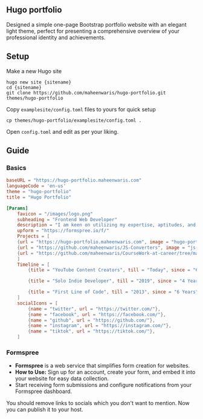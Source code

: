 ## Hugo portfolio

Designed a simple one-page Bootstrap portfolio website with an elegant light theme, perfect for presenting a comprehensive overview of your professional identity and achievements.

## Setup

Make a new Hugo site

```
hugo new site {sitename}
cd {sitename}
git clone https://github.com/maheenwaris/hugo-portfolio.git themes/hugo-portfolio
```

Copy `examplesite/config.toml` files to yours for quick setup

```
cp themes/hugo-portfolio/examplesite/config.toml .
```

Open `config.toml` and edit as per your liking.

## Guide

### Basics

```toml
baseURL = "https://hugo-portfolio.maheenwaris.com"
languageCode = 'en-us'
theme = "hugo-portfolio"
title = "Hugo Portfolio"

[Params]
    favicon = "/images/logo.png"
    subheading = "Frontend Web Developer"
    description = "I am keen on utilizing my expertise, aptitudes, and capabilities to contribute towards the success of a dynamic and gratifying organization that recognizes the value of my proficiencies in Web Development and Responsive Web Design. I aspire to pursue professional growth opportunities in exchange for my unwavering commitment, solid work ethics, and integrity, all of which would be dedicated towards achieving superior performance.I am passionate about my work and always strive to create innovative designs, learn new techniques, and incorporate animations into my work. I am excited about the opportunity to offer my services and contribute my skills to your organization."
    upform = "https://formspree.io/f/"
    Projects = [
    {url = "https://hugo-portfolio.maheenwaris.com", image = "hugo-portfolio.png", title = "Hugo Theme", tag = ["GO", "HTML", "CSS"]},
    {url = "https://github.com/maheenwaris/JS-Converters", image = "js-convert.png", title = "JS Converters", tag = ["JavaScript", "HTML", "CSS"]},
    {url = "https://github.com/maheenwaris/CourseWork-at-career/tree/main/Jewellery%20page", image = "jewel.png", title = "All Products", tag = ["Python", "HTML", "CSS"]},
    ]
    Timeline = [
        {title = "YouTube Content Creators", till = "Today", since = "6 Years", description = "My humble attempt at building my version of the digital world one step at a time by documenting my coding journey and creating software engineering and computer science content to help those coming behind me."},

        {title = "Solo Indie Developer", till = "2019", since = "4 Years", description = "I'm a solo indie developer building software for myself and clients to showcase on YouTube. All coding projects are built from the ground up, from planning and designing all the way to solving real-life problems with code."},

        {title = "First Line of Code", till = "2013", since = "6 Years", description = "I wrote my first line of real code that started this journey into digital craftsmanship that I never could've imagined, especially as someone who never saw themselves as anything other than a blue collar worker."}
    ]
    socialIcons = [
        {name = "twitter", url = "https://twitter.com/"},
        {name = "facebook", url = "https://facebook.com/"},
        {name = "github", url = "https://github.com/"},
        {name = "instagram", url = "https://instagram.com/"},
        {name = "tiktok", url = "https://tiktok.com/"},
    ]
```

### Formspree
- **Formspree** is a web service that simplifies form creation for websites.
- **How to Use:** Sign up for an account, create your form, and embed it into your website for easy data collection.
- Start receiving form submissions and configure notifications from your Formspree dashboard.

You should remove links to socials which you don't want to mention.
Now you can publish it to your host.
